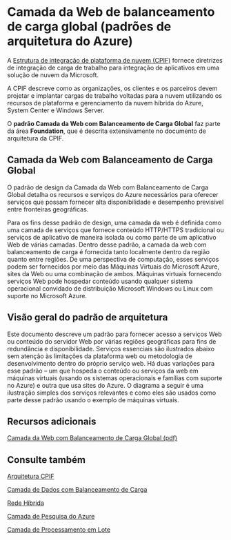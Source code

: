 <properties 
   pageTitle="Camada da Web de balanceamento de carga global (padrões de arquitetura do Azure)" 
   description="O padrão Camada da Web com Balanceamento de Carga Global faz parte da área Foundation, que é descrita extensivamente no documento de arquitetura da CPIF." 
   services="" 
   documentationCenter="" 
   authors="arynes" 
   manager="fredhar" 
   editor=""/>

<tags
   ms.service="cloud-services"
   ms.devlang="multiple"
   ms.topic="article"
   ms.tgt_pltfrm="na"
   ms.workload="multiple" 
   ms.date="03/25/2015"
   ms.author="arynes"/>

# Camada da Web de balanceamento de carga global (padrões de arquitetura do Azure)

A [Estrutura de integração de plataforma de nuvem (CPIF)](azure-architectures-cpif-overview.md) fornece diretrizes de integração de carga de trabalho para integração de aplicativos em uma solução de nuvem da Microsoft.

A CPIF descreve como as organizações, os clientes e os parceiros devem projetar e implantar cargas de trabalho voltadas para a nuvem utilizando os recursos de plataforma e gerenciamento da nuvem híbrida do Azure, System Center e Windows Server.

O **padrão Camada da Web com Balanceamento de Carga Global** faz parte da área **Foundation**, que é descrita extensivamente no documento de arquitetura da CPIF.

##  Camada da Web com Balanceamento de Carga Global

O padrão de design da Camada da Web com Balanceamento de Carga Global detalha os recursos e serviços do Azure necessários para oferecer serviços que possam fornecer alta disponibilidade e desempenho previsível entre fronteiras geográficas.

Para os fins desse padrão de design, uma camada da web é definida como uma camada de serviços que fornece conteúdo HTTP/HTTPS tradicional ou serviços de aplicativo de maneira isolada ou como parte de um aplicativo Web de várias camadas. Dentro desse padrão, a camada da web com balanceamento de carga é fornecida tanto localmente dentro da região quanto entre regiões. De uma perspectiva de computação, esses serviços podem ser fornecidos por meio das Máquinas Virtuais do Microsoft Azure, sites da Web ou uma combinação de ambos. Máquinas virtuais fornecendo serviços Web pode hospedar conteúdo usando qualquer sistema operacional convidado de distribuição Microsoft Windows ou Linux com suporte no Microsoft Azure.


## Visão geral do padrão de arquitetura 

Este documento descreve um padrão para fornecer acesso a serviços Web ou conteúdo do servidor Web por várias regiões geográficas para fins de redundância e disponibilidade. Serviços essenciais são ilustrados abaixo sem atenção às limitações da plataforma web ou metodologia de desenvolvimento dentro do próprio serviço web. Há duas variações para esse padrão – um que hospeda o conteúdo ou serviços da web em máquinas virtuais (usando os sistemas operacionais e famílias com suporte no Azure) e outra que usa sites do Azure. O diagrama a seguir é uma ilustração simples dos serviços relevantes e como eles são usados como parte desse padrão usando o exemplo de máquinas virtuais.

##  Recursos adicionais
[Camada da Web com Balanceamento de Carga Global (pdf)](https://gallery.technet.microsoft.com/Cloud-Platform-Integration-2c3c663a)

## Consulte também
[Arquitetura CPIF](https://gallery.technet.microsoft.com/Cloud-Platform-Integration-bd1e434a)

[Camada de Dados com Balanceamento de Carga](https://gallery.technet.microsoft.com/Cloud-Platform-Integration-dfb09e41)

[Rede Híbrida](https://gallery.technet.microsoft.com/Cloud-Platform-Integration-5e401f38)

[Camada de Pesquisa do Azure](https://gallery.technet.microsoft.com/Cloud-Platform-Integration-e581d65d)

[Camada de Processamento em Lote](https://gallery.technet.microsoft.com/Cloud-Platform-Integration-0bc3f8b1)

<!---HONumber=Oct15_HO3-->